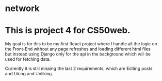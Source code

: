# network

# This is project 4 for CS50web. 

My goal is for this to be my first React project where I handle all the logic on the Front-End without any page refreshes and loading different html files but instead using Django only for the api in the background which will be used for fetching data.

Currently it is still missing the last 2 requirements, which are Editing posts and Liking and Unliking.
